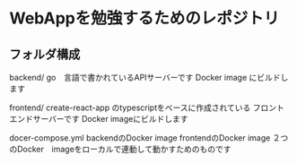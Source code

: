 # WebAppを勉強するためのレポジトリ

## フォルダ構成
backend/
go　言語で書かれているAPIサーバーです
Docker image にビルドします

frontend/
create-react-app のtypescriptをベースに作成されている
フロントエンドサーバーです
Docker imageにビルドします

docer-compose.yml
backendのDocker image
frontendのDocker image
２つのDocker　imageをローカルで連動して動かすためのものです